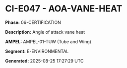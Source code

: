 # CI-E047 - AOA-VANE-HEAT

**Phase:** 06-CERTIFICATION

**Description:** Angle of attack vane heat

**AMPEL:** AMPEL-01-TUW (Tube and Wing)

**Segment:** E-ENVIRONMENTAL

**Generated:** 2025-08-25 17:27:29 UTC
